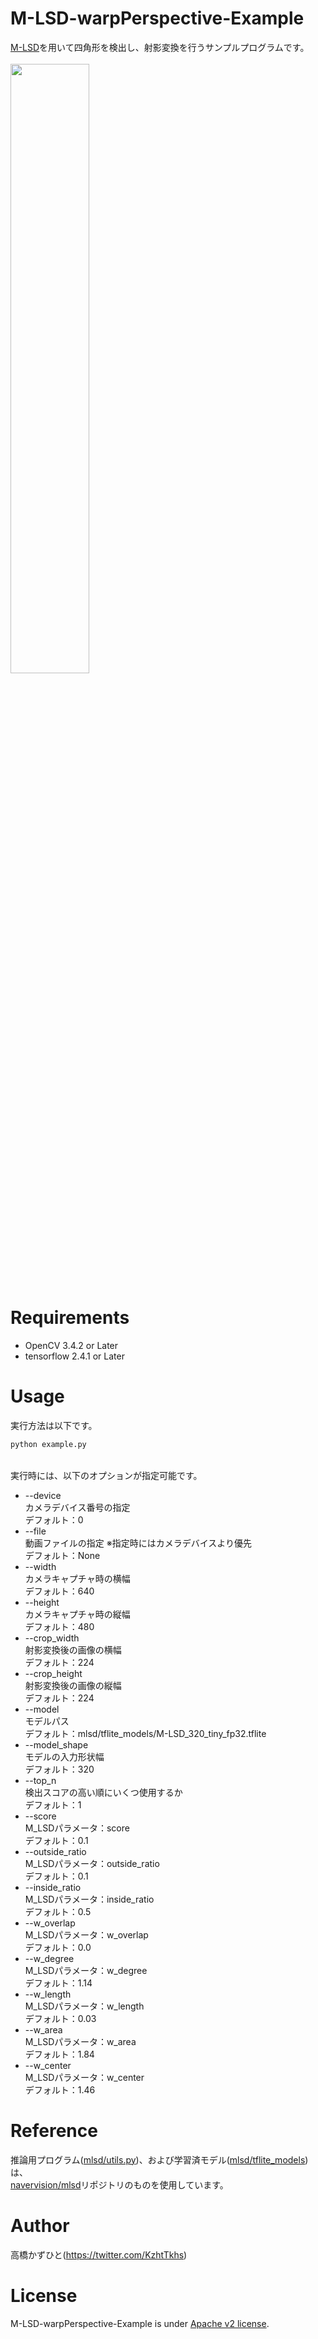 # M-LSD-warpPerspective-Example
[M-LSD](https://github.com/navervision/mlsd)を用いて四角形を検出し、射影変換を行うサンプルプログラムです。<br><br>
<img src="https://user-images.githubusercontent.com/37477845/120508690-e4a61380-c402-11eb-9f7a-0cc4eadc9e53.gif" width="50%">

# Requirements
* OpenCV 3.4.2 or Later
* tensorflow 2.4.1 or Later

# Usage
実行方法は以下です。<br>
```bash
python example.py
```
<br>
実行時には、以下のオプションが指定可能です。

* --device<br>
カメラデバイス番号の指定<br>
デフォルト：0
* --file<br>
動画ファイルの指定 ※指定時にはカメラデバイスより優先<br>
デフォルト：None
* --width<br>
カメラキャプチャ時の横幅<br>
デフォルト：640
* --height<br>
カメラキャプチャ時の縦幅<br>
デフォルト：480
* --crop_width<br>
射影変換後の画像の横幅<br>
デフォルト：224
* --crop_height<br>
射影変換後の画像の縦幅<br>
デフォルト：224
* --model<br>
モデルパス<br>
デフォルト：mlsd/tflite_models/M-LSD_320_tiny_fp32.tflite
* --model_shape<br>
モデルの入力形状幅<br>
デフォルト：320
* --top_n<br>
検出スコアの高い順にいくつ使用するか<br>
デフォルト：1
* --score<br>
M_LSDパラメータ：score<br>
デフォルト：0.1
* --outside_ratio<br>
M_LSDパラメータ：outside_ratio<br>
デフォルト：0.1
* --inside_ratio<br>
M_LSDパラメータ：inside_ratio<br>
デフォルト：0.5
* --w_overlap<br>
M_LSDパラメータ：w_overlap<br>
デフォルト：0.0
* --w_degree<br>
M_LSDパラメータ：w_degree<br>
デフォルト：1.14
* --w_length<br>
M_LSDパラメータ：w_length<br>
デフォルト：0.03
* --w_area<br>
M_LSDパラメータ：w_area<br>
デフォルト：1.84
* --w_center<br>
M_LSDパラメータ：w_center<br>
デフォルト：1.46

# Reference
推論用プログラム([mlsd/utils.py](mlsd/utils.py))、および学習済モデル([mlsd/tflite_models](mlsd/tflite_models))は、<br>
[navervision/mlsd](https://github.com/navervision/mlsd)リポジトリのものを使用しています。

# Author
高橋かずひと(https://twitter.com/KzhtTkhs)
 
# License 
M-LSD-warpPerspective-Example is under [Apache v2 license](LICENSE).

